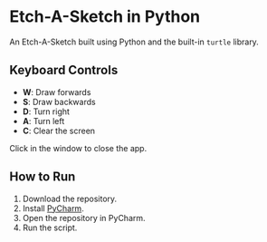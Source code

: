 # Etch-A-Sketch in Python  

An Etch-A-Sketch built using Python and the built-in `turtle` library.  

## Keyboard Controls  
- **W**: Draw forwards  
- **S**: Draw backwards  
- **D**: Turn right  
- **A**: Turn left  
- **C**: Clear the screen  

Click in the window to close the app.  

## How to Run  
1. Download the repository.  
2. Install [PyCharm](https://www.jetbrains.com/pycharm/).  
3. Open the repository in PyCharm.  
4. Run the script.  